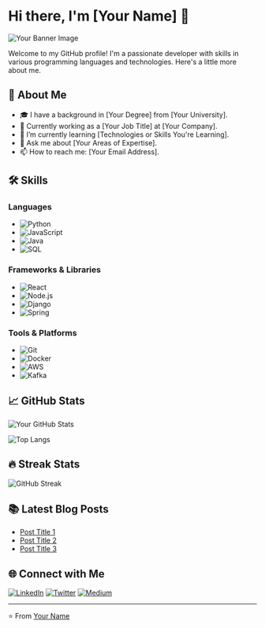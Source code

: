 # Hi there, I'm [Your Name] 👋

![Your Banner Image](https://via.placeholder.com/1200x400)

Welcome to my GitHub profile! I'm a passionate developer with skills in various programming languages and technologies. Here's a little more about me.

## 🚀 About Me

- 🎓 I have a background in [Your Degree] from [Your University].
- 💼 Currently working as a [Your Job Title] at [Your Company].
- 🌱 I’m currently learning [Technologies or Skills You're Learning].
- 💬 Ask me about [Your Areas of Expertise].
- 📫 How to reach me: [Your Email Address].

## 🛠️ Skills

### Languages

- ![Python](https://img.shields.io/badge/Python-3776AB?style=for-the-badge&logo=python&logoColor=white)
- ![JavaScript](https://img.shields.io/badge/JavaScript-F7DF1E?style=for-the-badge&logo=javascript&logoColor=black)
- ![Java](https://img.shields.io/badge/Java-007396?style=for-the-badge&logo=java&logoColor=white)
- ![SQL](https://img.shields.io/badge/SQL-003B57?style=for-the-badge&logo=sqlite&logoColor=white)

### Frameworks & Libraries

- ![React](https://img.shields.io/badge/React-20232A?style=for-the-badge&logo=react&logoColor=61DAFB)
- ![Node.js](https://img.shields.io/badge/Node.js-43853D?style=for-the-badge&logo=node-dot-js&logoColor=white)
- ![Django](https://img.shields.io/badge/Django-092E20?style=for-the-badge&logo=django&logoColor=white)
- ![Spring](https://img.shields.io/badge/Spring-6DB33F?style=for-the-badge&logo=spring&logoColor=white)

### Tools & Platforms

- ![Git](https://img.shields.io/badge/Git-F05032?style=for-the-badge&logo=git&logoColor=white)
- ![Docker](https://img.shields.io/badge/Docker-2496ED?style=for-the-badge&logo=docker&logoColor=white)
- ![AWS](https://img.shields.io/badge/AWS-232F3E?style=for-the-badge&logo=amazon-aws&logoColor=white)
- ![Kafka](https://img.shields.io/badge/Kafka-231F20?style=for-the-badge&logo=apache-kafka&logoColor=white)

## 📈 GitHub Stats

![Your GitHub Stats](https://github-readme-stats.vercel.app/api?username=yourusername&show_icons=true&theme=radical)

![Top Langs](https://github-readme-stats.vercel.app/api/top-langs/?username=yourusername&layout=compact&theme=radical)

## 🔥 Streak Stats

![GitHub Streak](https://github-readme-streak-stats.herokuapp.com/?user=yourusername&theme=radical)

## 📚 Latest Blog Posts

- [Post Title 1](https://medium.com/@yourusername/post-title-1)
- [Post Title 2](https://medium.com/@yourusername/post-title-2)
- [Post Title 3](https://medium.com/@yourusername/post-title-3)

## 🌐 Connect with Me

[![LinkedIn](https://img.shields.io/badge/LinkedIn-0A66C2?style=for-the-badge&logo=linkedin&logoColor=white)](https://linkedin.com/in/yourusername)
[![Twitter](https://img.shields.io/badge/Twitter-1DA1F2?style=for-the-badge&logo=twitter&logoColor=white)](https://twitter.com/yourusername)
[![Medium](https://img.shields.io/badge/Medium-12100E?style=for-the-badge&logo=medium&logoColor=white)](https://medium.com/@yourusername)

---

⭐️ From [Your Name](https://github.com/yourusername)

<!---
nigamnayak99/nigamnayak99 is a ✨ special ✨ repository because its `README.md` (this file) appears on your GitHub profile.
You can click the Preview link to take a look at your changes.
--->
